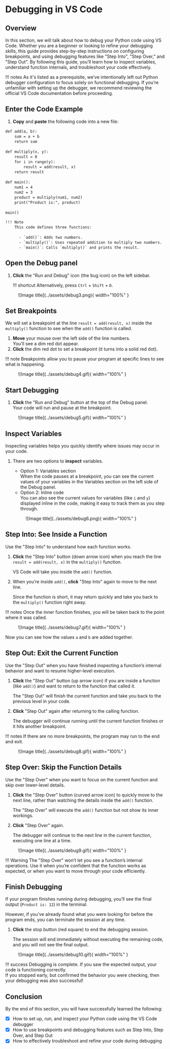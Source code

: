 # Debugging in VS Code

## Overview
In this section, we will talk about how to debug your Python code using VS Code. Whether you are a beginner or looking to refine your debugging skills, this guide provides step-by-step instructions on configuring breakpoints, and using debugging features like "Step Into", "Step Over," and "Step Out". By following this guide, you’ll learn how to inspect variables, understand function internals, and troubleshoot your code effectively.

!!! notes
    As it's listed as a prerequisite, we’ve intentionally left out Python debugger configuration to focus solely on functional debugging. If you’re unfamiliar with setting up the debugger, we recommend reviewing the official VS Code documentation before proceeding.



## Enter the Code Example

1. <span >**Copy**</span> and <span >**paste**</span> the following code into a new file:
``` { .py }
def add(a, b):
    sum = a + b
    return sum

def multiply(x, y):
    result = 0
    for i in range(y):
        result = add(result, x)
    return result

def main():
    num1 = 4
    num2 = 3
    product = multiply(num1, num2)
    print("Product is:", product)

main()
```

    !!! Note
        This code defines three functions:

          - `add()`: Adds two numbers.
          - `multiply()`: Uses repeated addition to multiply two numbers.
          - `main()`: Calls `multiply()` and prints the result.

## Open the Debug panel

1. <span >**Click**</span> the "Run and Debug" icon (the bug icon) on the left sidebar.

    !!! shortcut
        Alternatively, press `Ctrl` + `Shift` + `D`. 

<figure markdown="span">
  ![Image title](../assets/debug3.png){ width="100%" }
</figure>


## Set Breakpoints
We will set a breakpoint at the line `result = add(result, x)` inside the `multiply()` function to see when the `add()` function is called.

1. <span >**Move**</span> your mouse over the left side of the line numbers. <br>You’ll see a dim red dot appear. 
2. <span >**Click**</span> the dim red dot to set a breakpoint (it turns into a solid red dot).

!!! note
    Breakpoints allow you to pause your program at specific lines to see what is happening.


<figure markdown="span">
  ![Image title](../assets/debug4.gif){ width="100%" }
</figure>


## Start Debugging
1. <span >**Click**</span> the "Run and Debug" button at the top of the Debug panel. <br>Your code will run and pause at the breakpoint.

<figure markdown="span">
  ![Image title](../assets/debug5.gif){ width="100%" }
</figure>


## Inspect Variables

Inspecting variables helps you quickly identify where issues may occur in your code.

1. There are two options to <span >**inspect**</span> variables. 

    - Option 1: Variables section<br>When the code pauses at a breakpoint, you can see the current values of your variables in the Variables section on the left side of the Debug panel. 
    - Option 2: Inline code<br>You can also see the current values for variables (like `i` and `y`) displayed inline in the code, making it easy to track them as you step through.

    <figure markdown="span">
      ![Image title](../assets/debug6.png){ width="100%" }
    </figure>




## Step Into: See Inside a Function

Use the "Step Into" to understand how each function works.

1. <span >**Click**</span> the "Step Into" button (down arrow icon) when you reach the line `result = add(result, x)` in the `multiply()` function.

      VS Code will take you inside the `add()` function. 

2. When you’re inside `add()`, **click** "Step Into" again to move to the next line.

    Since the function is short, it may return quickly and take you back to the `multiply()` function right away.

!!! notes
     Once the inner function finishes, you will be taken back to the point where it was called.
<figure markdown="span">
  ![Image title](../assets/debug7.gif){ width="100%" }
</figure>

  Now you can see how the values `a` and `b` are added together.


## Step Out: Exit the Current Function

Use the "Step Out" when you have finished inspecting a function’s internal behavior and want to resume higher-level execution.

1.  <span >**Click**</span> the "Step Out" button (up arrow icon) if you are inside a function (like `add()`) and want to return to the function that called it. 

    The "Step Out" will finish the current function and take you back to the previous level in your code.

2. **Click** "Step Out" again after returning to the calling function.

    The debugger will continue running until the current function finishes or it hits another breakpoint.

!!! notes
    If there are no more breakpoints, the program may run to the end and exit.
<figure markdown="span">
  ![Image title](../assets/debug8.gif){ width="100%" }
</figure>


## Step Over: Skip the Function Details

Use the "Step Over" when you want to focus on the current function and skip over lower-level details.

1. <span >**Click**</span> the "Step Over" button (curved arrow icon) to quickly move to the next line,
rather than watching the details inside the `add()` function. 

    The "Step Over" will execute the `add()` function but not show its inner workings.

2. **Click** "Step Over" again.
    
    The debugger will continue to the next line in the current function, executing one line at a time.

<figure markdown="span">
  ![Image title](../assets/debug9.gif){ width="100%" }
</figure>


!!! Warning
      The "Step Over" won’t let you see a function’s internal operations. Use it when you’re confident that the function works as expected, or when you want to move through your code efficiently.


## Finish Debugging

If your program finishes running during debugging, you’ll see the final output (`Product is: 12`) in the terminal.

However, if you’ve already found what you were looking for before the program ends, you can terminate the session at any time.

1. <span >**Click**</span> the stop button (red square) to end the debugging session.

    The session will end immediately without executing the remaining code, and you will not see the final output.

<figure markdown="span">
  ![Image title](../assets/debug10.gif){ width="100%" }
</figure>


!!! success
    Debugging is complete. If you saw the expected output, your code is functioning correctly.  
    If you stopped early, but confirmed the behavior you were checking, then your debugging was also successful!

## Conclusion
By the end of this section, you will have successfully learned the following:

- [x] How to set up, run, and inspect your Python code using the VS Code debugger 
- [x] How to use breakpoints and debugging features such as Step Into, Step Over, and Step Out
- [x] How to effectively troubleshoot and refine your code during debugging